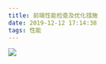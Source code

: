 ```yaml
---
title: 前端性能检查及优化措施
date: 2019-12-12 17:14:38
tags: 性能
---
```



![](../../../../20191212/201912121711.png.png)